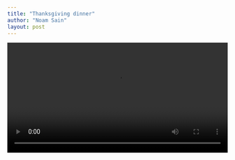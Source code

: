 ```yaml
---
title: "Thanksgiving dinner"
author: "Noam Sain"
layout: post
---
```


<video controls width="100%" src="/assets/2020/2020-11-Thanksgiving.mp4" title="Thanksgiving dinner"></video>
